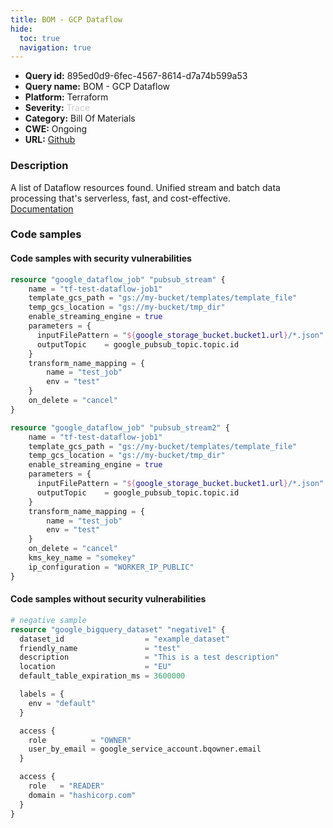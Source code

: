 ```yaml
---
title: BOM - GCP Dataflow
hide:
  toc: true
  navigation: true
---
```


<style>
  .highlight .hll {
    background-color: #ff171742;
  }
  .md-content {
    max-width: 1100px;
    margin: 0 auto;
  }
</style>

-   **Query id:** 895ed0d9-6fec-4567-8614-d7a74b599a53
-   **Query name:** BOM - GCP Dataflow
-   **Platform:** Terraform
-   **Severity:** <span style="color:#CCCCCC">Trace</span>
-   **Category:** Bill Of Materials
-   **CWE:** Ongoing
-   **URL:** [Github](https://github.com/Checkmarx/kics/tree/master/assets/queries/terraform/gcp_bom/dataflow)

### Description
A list of Dataflow resources found. Unified stream and batch data processing that's serverless, fast, and cost-effective.<br>
[Documentation](https://kics.io)

### Code samples
#### Code samples with security vulnerabilities
```tf title="Positive test num. 1 - tf file" hl_lines="1 17"
resource "google_dataflow_job" "pubsub_stream" {
    name = "tf-test-dataflow-job1"
    template_gcs_path = "gs://my-bucket/templates/template_file"
    temp_gcs_location = "gs://my-bucket/tmp_dir"
    enable_streaming_engine = true
    parameters = {
      inputFilePattern = "${google_storage_bucket.bucket1.url}/*.json"
      outputTopic    = google_pubsub_topic.topic.id
    }
    transform_name_mapping = {
        name = "test_job"
        env = "test"
    }
    on_delete = "cancel"
}

resource "google_dataflow_job" "pubsub_stream2" {
    name = "tf-test-dataflow-job1"
    template_gcs_path = "gs://my-bucket/templates/template_file"
    temp_gcs_location = "gs://my-bucket/tmp_dir"
    enable_streaming_engine = true
    parameters = {
      inputFilePattern = "${google_storage_bucket.bucket1.url}/*.json"
      outputTopic    = google_pubsub_topic.topic.id
    }
    transform_name_mapping = {
        name = "test_job"
        env = "test"
    }
    on_delete = "cancel"
    kms_key_name = "somekey"
    ip_configuration = "WORKER_IP_PUBLIC"
}

```


#### Code samples without security vulnerabilities
```tf title="Negative test num. 1 - tf file"
# negative sample
resource "google_bigquery_dataset" "negative1" {
  dataset_id                  = "example_dataset"
  friendly_name               = "test"
  description                 = "This is a test description"
  location                    = "EU"
  default_table_expiration_ms = 3600000

  labels = {
    env = "default"
  }

  access {
    role          = "OWNER"
    user_by_email = google_service_account.bqowner.email
  }

  access {
    role   = "READER"
    domain = "hashicorp.com"
  }
}

```
